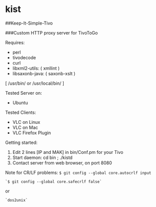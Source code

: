 # kist
##Keep-It-Simple-Tivo

###Custom HTTP proxy server for TivoToGo

Requires:

* perl
* tivodecode
* curl
* libxml2-utils: ( xmllint )
* libsaxonb-java: ( saxonb-xslt )

[ /usr/bin/ or /usr/local/bin/ ]

Tested Server on:

*  Ubuntu

Tested Clients:

* VLC on Linux  
* VLC on Mac
* VLC Firefox Plugin

Getting started:

1. Edit 2 lines [IP and MAK] in bin/Conf.pm for your Tivo
2. Start daemon: cd bin ; ./kistd
3. Contact server from web browser, on port 8080

Note for CR/LF problems:
	`$ git config --global core.autocrlf input`

	`$ git config --global core.safecrlf false`

or

	`dos2unix`
